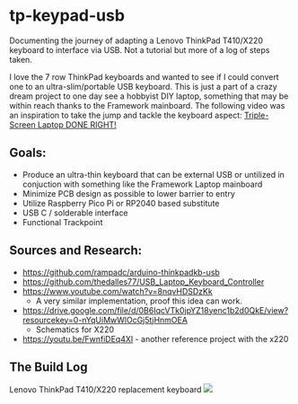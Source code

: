 # tp-keypad-usb
Documenting the journey of adapting a Lenovo ThinkPad T410/X220 keyboard to interface via USB. Not a tutorial but more of a log of steps taken.

I love the 7 row ThinkPad keyboards and wanted to see if I could convert one to an ultra-slim/portable USB keyboard. This is just a part of a crazy dream project to one day see a hobbyist DIY laptop, something that may be within reach thanks to the Framework mainboard. The following video was an inspiration to take the jump and tackle the keyboard aspect: [Triple-Screen Laptop DONE RIGHT!](https://www.youtube.com/watch?v=aUKpY0o5tMo)

## Goals:
- Produce an ultra-thin keyboard that can be external USB or untilized in conjuction with something like the Framework Laptop mainboard
- Minimize PCB design as possible to lower barrier to entry
- Utilize Raspberry Pico Pi or RP2040 based substitute 
- USB C / solderable interface
- Functional Trackpoint

## Sources and Research:
  - https://github.com/rampadc/arduino-thinkpadkb-usb
  - https://github.com/thedalles77/USB_Laptop_Keyboard_Controller
  - https://www.youtube.com/watch?v=8nqvHDSDzKk
    - A very similar implementation, proof this idea can work.
  - https://drive.google.com/file/d/0B6IqcVTk0jpYZ18yenc1b2d0QkE/view?resourcekey=0-nYqUiMwWlOcGj5tjHnmOEA
    - Schematics for X220
- https://youtu.be/FwnfiDEq4XI - another reference project with the x220

## The Build Log

Lenovo ThinkPad T410/X220 replacement keyboard
![](https://m.media-amazon.com/images/W/IMAGERENDERING_521856-T2/images/I/61oJ1zRdV2L._AC_SL1500_.jpg)
